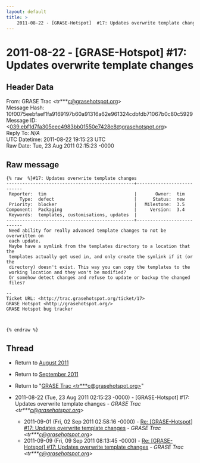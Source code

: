 ```yaml
---
layout: default
title: >
    2011-08-22 - [GRASE-Hotspot]  #17: Updates overwrite template changes
---
```


# 2011-08-22 - [GRASE-Hotspot]  #17: Updates overwrite template changes

## Header Data

From: GRASE Trac \<tr***c@grasehotspot.org\><br>
Message Hash: 10f0075eebfaef1fa9169197b60a91316a62e961324cdbfdb71067b0c80c5929<br>
Message ID: \<039.ebf1d7fa305eec4983bb01550e7428e8@grasehotspot.org\><br>
Reply To: _N/A_<br>
UTC Datetime: 2011-08-22 19:15:23 UTC<br>
Raw Date: Tue, 23 Aug 2011 02:15:23 -0000<br>

## Raw message

```
{% raw  %}#17: Updates overwrite template changes
------------------------------------------------+---------------------------
 Reporter:  tim                                 |       Owner:  tim
     Type:  defect                              |      Status:  new
 Priority:  blocker                             |   Milestone:  3.5
Component:  Packaging                           |     Version:  3.4
 Keywords:  templates, customisations, updates  |  
------------------------------------------------+---------------------------
 Need ability for really advanced template changes to not be overwritten on
 each update.
 Maybe have a symlink from the templates directory to a location that the
 templates actually get used in, and only create the symlink if it (or the
 directory) doesn't exist. This way you can copy the templates to the
 working location and they won't be modified?
 Or somehow detect changes and refuse to update or backup the changed
 files?

-- 
Ticket URL: <http://trac.grasehotspot.org/ticket/17>
GRASE Hotspot <http://grasehotspot.org/>
GRASE Hotspot bug tracker



{% endraw %}
```

## Thread

+ Return to [August 2011](/archive/2011/08)
+ Return to [September 2011](/archive/2011/09)

+ Return to "[GRASE Trac <tr***c<span>@</span>grasehotspot.org>](/authors/tr___c_at_grasehotspot_org)"

+ 2011-08-22 (Tue, 23 Aug 2011 02:15:23 -0000) - [GRASE-Hotspot]  #17: Updates overwrite template changes - _GRASE Trac \<tr***c@grasehotspot.org\>_
  + 2011-09-01 (Fri, 02 Sep 2011 02:58:16 -0000) - [Re: [GRASE-Hotspot] #17: Updates overwrite template changes](/archive/2011/09/52f7b1a8aa651513e09b49a65692682679d7039f0c542a9bca6d21ada88ee88c) - _GRASE Trac \<tr***c@grasehotspot.org\>_
  + 2011-09-09 (Fri, 09 Sep 2011 08:13:45 -0000) - [Re: [GRASE-Hotspot] #17: Updates overwrite template changes](/archive/2011/09/9f305e56ae3679059e730d181dcd9e2684522d2ef85ae9909427baa5700baf16) - _GRASE Trac \<tr***c@grasehotspot.org\>_

